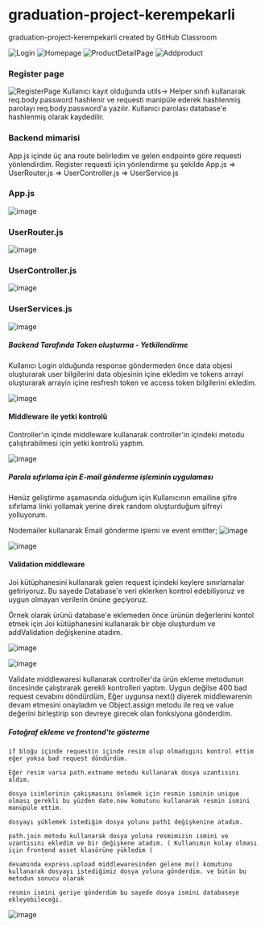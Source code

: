 # graduation-project-kerempekarli
graduation-project-kerempekarli created by GitHub Classroom

![Login](https://user-images.githubusercontent.com/83536108/160753961-3dfd5b62-2af1-40fb-a900-db4257b5afcf.png)
![Homepage](https://user-images.githubusercontent.com/83536108/160753991-5e304420-8832-4e79-a370-2c15327e40e8.png)
![ProductDetailPage](https://user-images.githubusercontent.com/83536108/160754002-43725a17-9df3-4863-815d-835f3c908a4b.png)
![Addproduct](https://user-images.githubusercontent.com/83536108/160754022-a62e92f9-2ddf-402e-9b49-057809cb7073.png)


### Register page 

![RegisterPage](https://user-images.githubusercontent.com/83536108/160754012-a3c23029-f175-4933-b1d4-d938f2a5949b.png)
Kullanıcı kayıt olduğunda utils-> Helper sınıfı kullanarak req.body.password hashlenir ve requesti manipüle ederek hashlenmiş parolayı req.body.password'a yazılır.
Kullanıcı parolası database'e hashlenmiş olarak kaydedilir.


### Backend mimarisi

App.js içinde üç ana route belirledim ve gelen endpointe göre requesti yönlendirdim.
Register requesti için yönlendirme şu şekilde App.js => UserRouter.js => UserController.js => UserService.js

### App.js
![image](https://user-images.githubusercontent.com/83536108/160755067-698fcf45-45a1-4c81-b621-974c7ae97b6b.png)
### UserRouter.js
![image](https://user-images.githubusercontent.com/83536108/160755433-adebcaa3-d501-4487-a7c4-5598d4b42ed6.png)
### UserController.js
![image](https://user-images.githubusercontent.com/83536108/160755740-8e464914-819e-4d8d-96a5-c543443fe114.png)
### UserServices.js
![image](https://user-images.githubusercontent.com/83536108/160755915-a324ca1e-c4a0-4681-947e-91b4b69ee795.png)


##### Backend Tarafında Token oluşturma - Yetkilendirme 

Kullanıcı Login olduğunda response göndermeden önce data objesi oluşturarak user bilgilerini data objesinin içine ekledim ve tokens arrayi oluşturarak arrayin içine resfresh token ve access token bilgilerini ekledim.

![image](https://user-images.githubusercontent.com/83536108/160758064-9f52ca09-4936-480e-a393-6e9a9f5e90ad.png)

#### Middleware ile yetki kontrolü 
  Controller'ın içinde middleware kullanarak controller'in içindeki metodu çalıştırabilmesi için yetki kontrolü yaptım.
  
![image](https://user-images.githubusercontent.com/83536108/160758266-45c74c7b-b475-47d3-9668-d4a5664d0395.png)

##### Parola sıfırlama için E-mail gönderme işleminin uygulaması
 
  Henüz geliştirme aşamasında olduğum için Kullanıcının emailine şifre sıfırlama linki yollamak yerine direk random oluşturduğum şifreyi yolluyorum. 
  
 Nodemailer kullanarak Email gönderme işlemi ve event emitter;
    ![image](https://user-images.githubusercontent.com/83536108/160759843-f9f5e09d-170e-4f7e-af75-cb0ba3ecdde6.png)

  ![image](https://user-images.githubusercontent.com/83536108/160759740-b3c5ba20-fa9b-465c-a837-ef09decc09ab.png)

  #### Validation middleware 
  
  Joi kütüphanesini kullanarak gelen request içindeki keylere sınırlamalar getiriyoruz. Bu sayede Database'e veri eklerken kontrol edebiliyoruz ve uygun olmayan verilerin önüne geçiyoruz.
  
  Örnek olarak ürünü database'e eklemeden önce ürünün değerlerini kontol etmek için Joi kütüphanesini kullanarak bir obje oluşturdum ve addValidation değişkenine atadım. 
   
   ![image](https://user-images.githubusercontent.com/83536108/160768276-2b293d30-d86d-4f1b-9e53-a40650abbb27.png)

                                                
  ![image](https://user-images.githubusercontent.com/83536108/160768320-59206a2c-5961-4801-af88-eb7955f6398c.png)


  Validate middlewaresi kullanarak controller'da ürün ekleme metodunun öncesinde çalıştırarak gerekli kontrolleri yaptım. Uygun değilse 400 bad request cevabını döndürdüm, Eğer uygunsa next() diyerek middlewarenin devam etmesini onayladım ve Object.assign metodu ile req ve value değerini birleştirip son devreye girecek olan fonksiyona gönderdim. 
  
  
  ##### Fotoğraf ekleme ve frontend'te gösterme
    
    if bloğu içinde requestin içinde resim olup olmadıgını kontrol ettim eğer yoksa bad request döndürdüm.
    
    Eğer resim varsa path.extname metodu kullanarak dosya uzantısını aldım.
    
    dosya isimlerinin çakışmasını önlemek için resmin isminin unique olması gerekli bu yüzden date.now komutunu kullanarak resmin ismini manüpüle ettim.
    
    dosyayı yüklemek istediğim dosya yolunu path1 değişkenine atadım.
    
    path.join metodu kullanarak dosya yoluna resmimizin ismini ve uzantısını ekledim ve bir değişkene atadım. ( Kullanımın kolay olması için frontend asset klasörüne yükledim )
    
    devamında express.upload middlewaresinden gelene mv() komutunu kullanarak dosyayı istediğimiz dosya yoluna gönderdim. ve bütün bu metodun sonucu olarak
    
    resmin ismini geriye gönderdüm bu sayede dosya ismini databaseye ekleyebileceği.
    
![image](https://user-images.githubusercontent.com/83536108/160769373-61cf1b03-751a-4e90-a3d8-a257fbeccdfe.png)



















  



